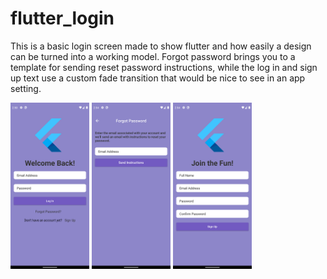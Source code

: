 # flutter_login

This is a basic login screen made to show flutter and how easily a design can be turned into a working model. Forgot password brings you to a template for sending reset password instructions, while the log in and sign up text use a custom fade transition that would be nice to see in an app setting.

<img src="main.png" width="25%" height="25%">

<img src="forgot_pass.png" width="25%" height="25%">

<img src="sign_up.png" width="25%" height="25%">



